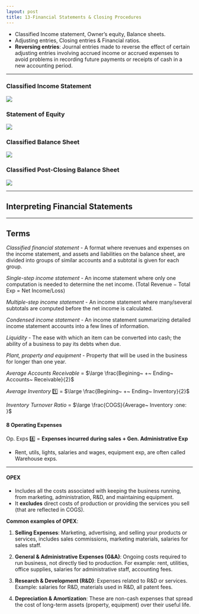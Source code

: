 ```yaml
---
layout: post
title: 13-Financial Statements & Closing Procedures
--- 
```


- Classified Income statement, Owner’s equity, Balance sheets.
- Adjusting entries, Closing entries & Financial ratios.
- **Reversing entries**: Journal entries made to reverse the effect of certain adjusting entries involving accrued income or accrued expenses to avoid problems in recording future payments or receipts of cash in a new accounting period.

---


### Classified Income Statement

![](/assets/mc-graw-accounting-course/chap13-fin.statements/total_IS.png)

### Statement of Equity

![](/assets/mc-graw-accounting-course/chap13-fin.statements/statement.owners.equity.png)

### Classified Balance Sheet

![](/assets/mc-graw-accounting-course/chap13-fin.statements/total.classified.bal.sheet.png)


### Classified Post-Closing Balance Sheet

![](/assets/mc-graw-accounting-course/chap13-fin.statements/1b.post.closing.png)


---

## Interpreting Financial Statements

---


## Terms

*Classified financial statement* - A format where revenues and expenses on the income statement, and assets and liabilities on the balance sheet, are divided into groups of similar accounts and a subtotal is given for each group.

*Single-step income statement* - An income statement where only one computation is needed to determine the net income. (Total Revenue − Total Exp = Net Income/Loss)

*Multiple-step income statement* - An income statement where many/several subtotals are computed before the net income is calculated.

*Condensed income statement* - An income statement summarizing detailed income statement accounts into a few lines of information.

*Liquidity* - The ease with which an item can be converted into cash; the ability of a business to pay its debts when due.

*Plant, property and equipment* - Property that will be used in the business for longer than one year.

*Average Accounts Receivable* = $\large \frac{Begining~ +~ Ending~ Accounts~ Receivable}{2}$

*Average Inventory* :one: = $\large \frac{Begining~ +~ Ending~ Inventory}{2}$

*Inventory Turnover Ratio* = $\large \frac{COGS}{Average~ Inventory :one: }$ 


#### 8 Operating Expenses

Op. Exps :eight: = **Expenses incurred during sales + Gen. Administrative Exp**

- Rent, utils, lights, salaries and wages, equipment exp, are often called Warehouse exps.


---

#### OPEX

- Includes all the costs associated with keeping the business running, from marketing, administration, R&D, and maintaining equipment. 
- It **excludes** direct costs of production or providing the services you sell (that are reflected in COGS).

**Common examples of OPEX**:

1. **Selling Expenses**: Marketing, advertising, and selling your products or services, includes sales commissions, marketing materials, salaries for sales staff.
   
2. **General & Administrative Expenses (G&A)**: Ongoing costs required to run business, not directly tied to production. For example: rent, utilities, office supplies, salaries for administrative staff, accounting fees.

3. **Research & Development (R&D)**: Expenses related to R&D or services. Example: salaries for R&D, materials used in R&D, all patent fees.

4. **Depreciation & Amortization**: These are non-cash expenses that spread the cost of long-term assets (property, equipment) over their useful life.
